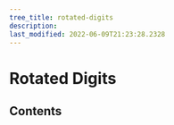 ```yaml
---
tree_title: rotated-digits
description: 
last_modified: 2022-06-09T21:23:28.2328
---
```


# Rotated Digits

## Contents
